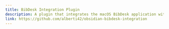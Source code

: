 ```yaml
---
title: BibDesk Integration Plugin
description: A plugin that integrates the macOS BibDesk application with the PDF++ plugin in Obsidian, enabling you to manage and open PDFs associated with BibDesk entries directly from Obsidian. It works with external BibTeX files, leveraging BibDesk’s bdsk-file-<NUMBER> fields, which act as macOS bookmarks, allowing seamless file access even if files are renamed or moved.
link: https://github.com/alberti42/obsidian-bibdesk-integration
---
```


